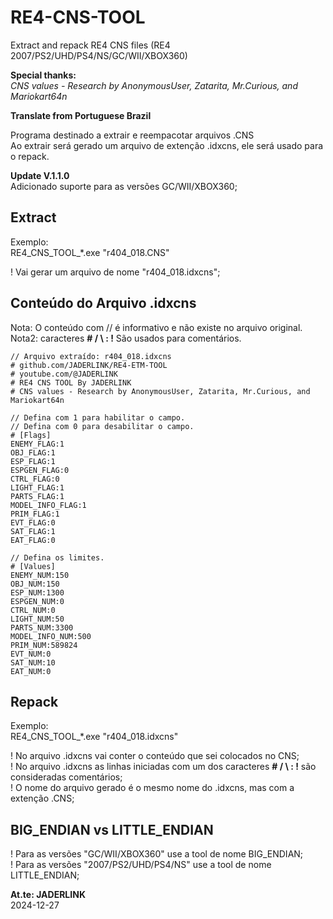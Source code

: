 # RE4-CNS-TOOL
Extract and repack RE4 CNS files (RE4 2007/PS2/UHD/PS4/NS/GC/WII/XBOX360)

**Special thanks:**
<br>*CNS values - Research by AnonymousUser, Zatarita, Mr.Curious, and Mariokart64n*

**Translate from Portuguese Brazil**

Programa destinado a extrair e reempacotar arquivos .CNS
<br> Ao extrair será gerado um arquivo de extenção .idxcns, ele será usado para o repack.

**Update V.1.1.0**
<br>Adicionado suporte para as versões GC/WII/XBOX360;

## Extract

Exemplo:
<br>RE4_CNS_TOOL_*.exe "r404_018.CNS"

! Vai gerar um arquivo de nome "r404_018.idxcns";

## Conteúdo do Arquivo .idxcns

Nota: O conteúdo com // é informativo e não existe no arquivo original.
<br>Nota2: caracteres **# / \\ : !** São usados para comentários.

```
// Arquivo extraído: r404_018.idxcns
# github.com/JADERLINK/RE4-ETM-TOOL
# youtube.com/@JADERLINK
# RE4 CNS TOOL By JADERLINK
# CNS values - Research by AnonymousUser, Zatarita, Mr.Curious, and Mariokart64n

// Defina com 1 para habilitar o campo.
// Defina com 0 para desabilitar o campo.
# [Flags]
ENEMY_FLAG:1
OBJ_FLAG:1
ESP_FLAG:1
ESPGEN_FLAG:0
CTRL_FLAG:0
LIGHT_FLAG:1
PARTS_FLAG:1
MODEL_INFO_FLAG:1
PRIM_FLAG:1
EVT_FLAG:0
SAT_FLAG:1
EAT_FLAG:0

// Defina os limites.
# [Values]
ENEMY_NUM:150
OBJ_NUM:150
ESP_NUM:1300
ESPGEN_NUM:0
CTRL_NUM:0
LIGHT_NUM:50
PARTS_NUM:3300
MODEL_INFO_NUM:500
PRIM_NUM:589824
EVT_NUM:0
SAT_NUM:10
EAT_NUM:0
```

## Repack

Exemplo:
<br>RE4_CNS_TOOL_*.exe "r404_018.idxcns"

! No arquivo .idxcns vai conter o conteúdo que sei colocados no CNS;
<br>! No arquivo .idxcns as linhas iniciadas com um dos caracteres **# / \\ : !** são consideradas comentários;
<br>! O nome do arquivo gerado é o mesmo nome do .idxcns, mas com a extenção .CNS;

## BIG_ENDIAN vs LITTLE_ENDIAN

! Para as versões "GC/WII/XBOX360" use a tool de nome BIG_ENDIAN;
<br>! Para as versões "2007/PS2/UHD/PS4/NS" use a tool de nome LITTLE_ENDIAN;

**At.te: JADERLINK**
<br>2024-12-27